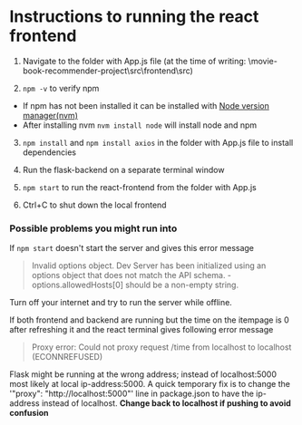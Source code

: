 # Instructions to running the react frontend

1. Navigate to the folder with App.js file (at the time of writing: \movie-book-recommender-project\src\frontend\src)

2. ```npm -v``` to verify npm

* If npm has not been installed it can be installed with [Node version manager(nvm)](https://github.com/nvm-sh/nvm#installing-and-updating) 
* After installing nvm ```nvm install node``` will install node and npm

3. ```npm install``` and ```npm install axios``` in the folder with App.js file to install dependencies 

4. Run the flask-backend on a separate terminal window

5. ```npm start``` to run the react-frontend from the folder with App.js

6. Ctrl+C to shut down the local frontend

### Possible problems you might run into

If ```npm start``` doesn't start the server and gives this error message 
> Invalid options object. Dev Server has been initialized using an options object that does not match the API schema. - options.allowedHosts[0] should be a non-empty string. 

Turn off your internet and try to run the server while offline.


If both frontend and backend are running but the time on the itempage is 0 after refreshing it and the react terminal gives following error message
> Proxy error: Could not proxy request /time from localhost to localhost (ECONNREFUSED)

Flask might be running at the wrong address; instead of localhost:5000 most likely at local ip-address:5000. A quick temporary fix is to change the '"proxy": "http://localhost:5000"' line in package.json to have the ip-address instead of localhost.
**Change back to localhost if pushing to avoid confusion**
